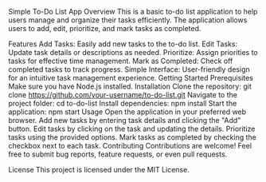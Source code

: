

Simple To-Do List App
Overview
This is a basic to-do list application to help users manage and organize their tasks efficiently. The application allows users to add, edit, prioritize, and mark tasks as completed.

Features
Add Tasks: Easily add new tasks to the to-do list.
Edit Tasks: Update task details or descriptions as needed.
Prioritize: Assign priorities to tasks for effective time management.
Mark as Completed: Check off completed tasks to track progress.
Simple Interface: User-friendly design for an intuitive task management experience.
Getting Started
Prerequisites
Make sure you have Node.js installed.
Installation
Clone the repository: git clone https://github.com/your-username/to-do-list.git
Navigate to the project folder: cd to-do-list
Install dependencies: npm install
Start the application: npm start
Usage
Open the application in your preferred web browser.
Add new tasks by entering task details and clicking the "Add" button.
Edit tasks by clicking on the task and updating the details.
Prioritize tasks using the provided options.
Mark tasks as completed by checking the checkbox next to each task.
Contributing
Contributions are welcome! Feel free to submit bug reports, feature requests, or even pull requests.

License
This project is licensed under the MIT License.

